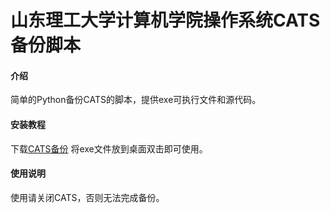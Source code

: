 # 山东理工大学计算机学院操作系统CATS备份脚本

#### 介绍
简单的Python备份CATS的脚本，提供exe可执行文件和源代码。

#### 安装教程
下载[CATS备份](https://files.gitee.com/group1/M00/27/FB/CgAAEmJivlSAMGXVAOpZreG6ztQ035.exe?token=fdd29b524dca568ca7169e52084ea027&ts=1650640511&attname=CATS.exe&disposition=attachment)
将exe文件放到桌面双击即可使用。

#### 使用说明
使用请关闭CATS，否则无法完成备份。